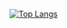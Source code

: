 [![Top Langs](https://github-readme-stats.vercel.app/api/top-langs/?username=YUN-RU-TSENG&hide=html&theme=vue&card_width=1000&title_color=19caad&hide_border=true&hide_title=true&layout=compact)](https://github.com/anuraghazra/github-readme-stats)

